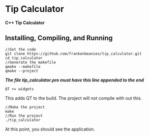 Tip Calculator
==============

**C++ Tip Calculator**

Installing, Compiling, and Running
----------------------------------

```
//Get the code
git clone https://github.com/frankenbeanies/tip_calculator.git
cd tip_calculator
//Generate the makefile
qmake --makefile
qmake --project
```

***The file tip_calculator.pro must have this line appended to the end***

```
QT += widgets
```

This adds QT to the build. The project will not compile with out this. 

```
//Make the project
make
//Run the project
./tip_calculator
```

At this point, you should see the application. 